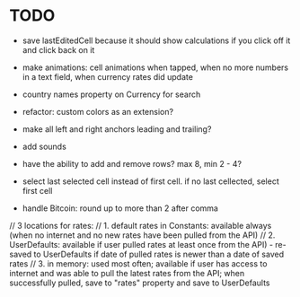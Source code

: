 #  TODO


- save lastEditedCell because it should show calculations if you click off it and click back on it
- make animations: cell animations when tapped, when no more numbers in a text field, when currency rates did update

- country names property on Currency for search
- refactor: custom colors as an extension?

- make all left and right anchors leading and trailing?
- add sounds

- have the ability to add and remove rows? max 8, min 2 - 4?
- select last selected cell instead of first cell. if no last cellected, select first cell

- handle Bitcoin: round up to more than 2 after comma

// 3 locations for rates:
// 1. default rates in Constants: available always (when no internet and no new rates have been pulled from the API)
// 2. UserDefaults: available if user pulled rates at least once from the API) - re-saved to UserDefaults if date of pulled rates is newer than a date of saved rates
// 3. in memory: used most often; available if user has access to internet and was able to pull the latest rates from the API; when successfully pulled, save to "rates" property and save to UserDefaults
